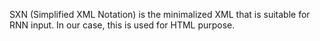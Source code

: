 SXN (Simplified XML Notation) is the minimalized XML that is suitable for RNN input. In our case, this is used for HTML purpose.